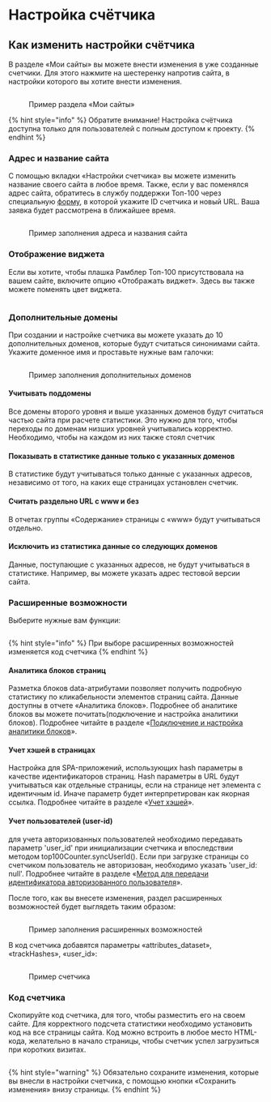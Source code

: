 # Настройка счётчика

## Как изменить настройки счётчика

В разделе «Мои сайты» вы можете внести изменения в уже созданные счетчики. Для этого нажмите на шестеренку напротив сайта, в настройки которого вы хотите внести изменения.

<figure><img src="../.gitbook/assets/top100.rambler.ru_19.png" alt=""><figcaption><p>Пример раздела «Мои сайты»</p></figcaption></figure>

{% hint style="info" %}
Обратите внимание! Настройка счётчика доступна только для пользователей с полным доступом к проекту.
{% endhint %}

### **Адрес и название сайта**

С помощью вкладки «Настройки счетчика» вы можете изменить название своего сайта в любое время. Также, если у вас поменялся адрес сайта, обратитесь в службу поддержки Топ-100 через специальную [форму](https://help.rambler.ru/feedback/top100/), в которой укажите ID счетчика и новый URL. Ваша заявка будет рассмотрена в ближайшее время.

<figure><img src="../.gitbook/assets/top100.rambler.ru_13.png" alt=""><figcaption><p>Пример заполнения адреса и названия сайта</p></figcaption></figure>

### **Отображение виджета**

Если вы хотите, чтобы плашка Рамблер Топ-100 присутствовала на вашем сайте, включите опцию «Отображать виджет». Здесь вы также можете поменять цвет виджета.

<figure><img src="../.gitbook/assets/top100.rambler.ru_20 (2).png" alt=""><figcaption></figcaption></figure>

### **Дополнительные домены**

При создании и настройке счетчика вы можете указать до 10 дополнительных доменов, которые будут считаться синонимами сайта. Укажите доменное имя и проставьте нужные вам галочки:

<figure><img src="../.gitbook/assets/top100.rambler.ru_24 (2).png" alt=""><figcaption><p>Пример заполнения дополнительных доменов</p></figcaption></figure>

#### Учитывать поддомены&#x20;

Все домены второго уровня и выше указанных доменов будут считаться частью сайта при расчете статистики. Это нужно для того, чтобы переходы по доменам низших уровней учитывались корректно. Необходимо, чтобы на каждом из них также стоял счетчик

#### Показывать в статистике данные только с указанных доменов&#x20;

В статистике будут учитываться только данные с указанных адресов, независимо от того, на каких еще страницах установлен счетчик.

#### Считать раздельно URL с www и без&#x20;

В отчетах группы «Содержание» страницы с «www» будут учитываться отдельно.

#### Исключить из статистика данные со следующих доменов&#x20;

Данные, поступающие с указанных адресов, не будут учитываться в статистике. Например, вы можете указать адрес тестовой версии сайта.

### **Расширенные возможности**

Выберите нужные вам функции:

<figure><img src="../.gitbook/assets/top100.rambler.ru_25.png" alt=""><figcaption></figcaption></figure>

{% hint style="info" %}
При выборе расширенных возможностей изменяется код счетчика
{% endhint %}

#### Аналитика блоков страниц&#x20;

Разметка блоков data-атрибутами позволяет получить подробную статистику по кликабельности элементов страниц сайта. Данные доступны в отчете «Аналитика блоков». Подробнее об аналитике блоков вы можете почитать(подключение и настройка аналитики блоков). Подробнее читайте в разделе «[Подключение и настройка аналитики блоков](https://top-100-writer.gitbook.io/dokumentaciya-top-100-po-novoi-modeli-progress/nastroika-sbora-i-otpravki-dannykh/veb-schyotchik/podklyuchenie-i-nastroika-analitiki-blokov)».

#### Учет хэшей в страницах&#x20;

Настройка для SPA-приложений, использующих hash параметры в качестве идентификаторов страниц. Hash параметры в URL будут учитываться как отдельные страницы, если на странице нет элемента с идентичным id. Иначе параметр будет интерпретирован как якорная ссылка. Подробнее читайте в разделе «[Учет хэшей](https://top-100-writer.gitbook.io/dokumentaciya-top-100-po-novoi-modeli-progress/nastroika-sbora-i-otpravki-dannykh/veb-schyotchik/uchet-kheshei)».

#### Учет пользователей (user-id)&#x20;

для учета авторизованных пользователей необходимо передавать параметр 'user\_id' при инициализации счетчика и впоследствии методом top100Counter.syncUserId(). Если при загрузке страницы со счетчиком пользователь не авторизован, необходимо указать 'user\_id: null'. Подробнее читайте в разделе «[Метод для передачи идентификатора авторизованного пользователя](https://top-100-writer.gitbook.io/dokumentaciya-top-100-po-novoi-modeli-progress/nastroika-sbora-i-otpravki-dannykh/veb-schyotchik/metody-po-rabote-s-schyotchikom-top-100/metod-dlya-peredachi-identifikatora-avtorizovannogo-polzovatelya)».

После того, как вы внесете изменения, раздел расширенных возможностей будет выглядеть таким образом:

<figure><img src="../.gitbook/assets/Screenshot 2023-03-29 at 15.58.55.png" alt=""><figcaption><p>Пример заполнения расширенных возможностей</p></figcaption></figure>

В код счетчика добавятся параметры «attributes\_dataset», «trackHashes», «user\_id»:

<figure><img src="../.gitbook/assets/Screenshot 2023-03-29 at 15.59.10.png" alt=""><figcaption><p>Пример счетчика</p></figcaption></figure>

### **Код счетчика**

Cкопируйте код счетчика, для того, чтобы разместить его на своем сайте. Для корректного подсчета статистики необходимо установить код на все страницы сайта. Код можно встроить в любое место HTML-кода, желательно в начало страницы, чтобы счетчик успел загрузиться при коротких визитах.

<div align="center">

<figure><img src="../.gitbook/assets/top100.rambler.ru_15(1).png" alt=""><figcaption></figcaption></figure>

</div>

{% hint style="warning" %}
Обязательно сохраните изменения, которые вы внесли в настройки счетчика, с помощью кнопки «Сохранить изменения» внизу страницы.
{% endhint %}
